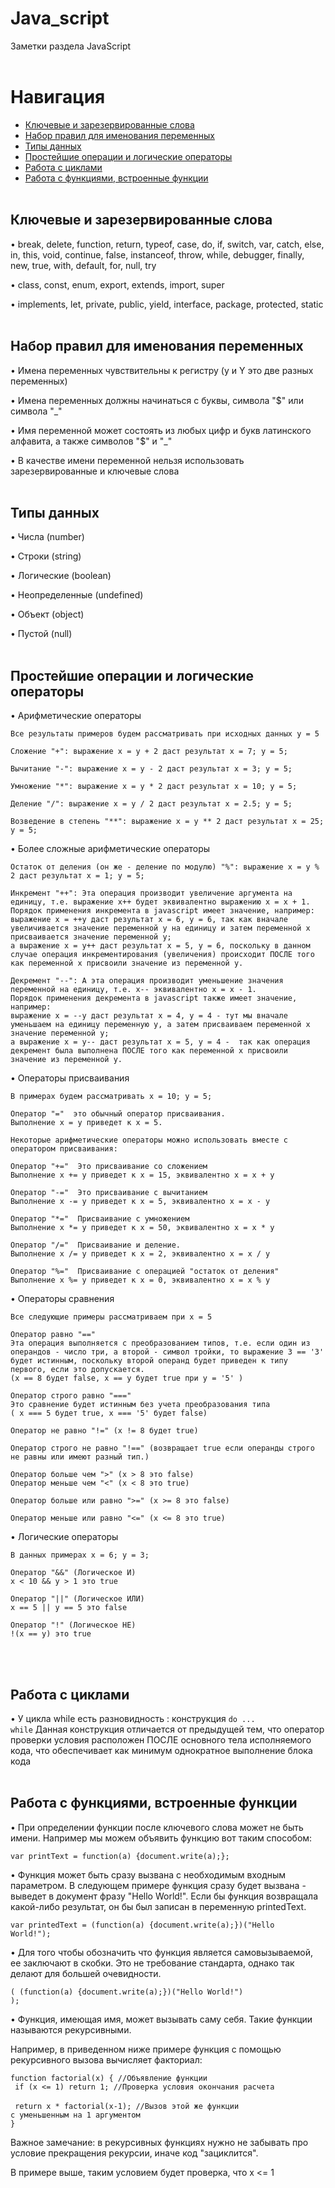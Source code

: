 # Java_script
Заметки раздела JavaScript
<br /> <br />


# Навигация
- [Ключевые и зарезервированные слова](#main_words)
- [Набор правил для именования переменных](#const_naming)
- [Типы данных](#data_types)
- [Простейшие операции и логические операторы](#logical_operators)
- [Работа с циклами](#for_while)
- [Работа с функциями, встроенные функции](#functions)
<br /> <br />


<a name="main_words"></a> 
## Ключевые и зарезервированные слова
• break, delete, function, return, typeof, case, do, if, switch, var, catch, else, in, this, void, continue, false, instanceof, throw, while, debugger, finally, new, true, with, default, for, null, try

• class, const, enum, export, extends, import, super

• implements, let, private, public, yield, interface, package, protected, static
<br /> <br />


<a name="const_naming"></a> 
## Набор правил для именования переменных
• Имена переменных чувствительны к регистру (y и Y это две разных переменных)

• Имена переменных должны начинаться с буквы, символа "$" или символа "_"

• Имя переменной может состоять из любых цифр и букв латинского алфавита, а также символов "$" и "_"

• В качестве имени переменной нельзя использовать зарезервированные и ключевые слова
<br /> <br />


<a name="data_types"></a> 
## Типы данных
• Числа (number)

• Строки (string)

• Логические (boolean)

• Неопределенные (undefined)

• Объект (object)

• Пустой (null)
<br /> <br />


<a name="logical_operators"></a> 
## Простейшие операции и логические операторы
• Арифметические операторы

    Все результаты примеров будем рассматривать при исходных данных y = 5
    
    Сложение "+": выражение x = y + 2 даст результат x = 7; y = 5;
    
    Вычитание "-": выражение x = y - 2 даст результат x = 3; y = 5;
    
    Умножение "*": выражение x = y * 2 даст результат x = 10; y = 5;
    
    Деление "/": выражение x = y / 2 даст результат x = 2.5; y = 5;
    
    Возведение в степень "**": выражение x = y ** 2 даст результат x = 25; y = 5;

• Более сложные арифметические операторы

    Остаток от деления (он же - деление по модулю) "%": выражение x = y % 2 даст результат x = 1; y = 5;
    
    Инкремент "++": Эта операция производит увеличение аргумента на единицу, т.е. выражение x++ будет эквивалентно выражению x = x + 1.
    Порядок применения инкремента в javascript имеет значение, например:
    выражение x = ++y даст результат x = 6, y = 6, так как вначале увеличивается значение переменной y на единицу и затем переменной x присваивается значение переменной y;
    а выражение x = y++ даст результат x = 5, y = 6, поскольку в данном случае операция инкрементирования (увеличения) происходит ПОСЛЕ того как переменной х присвоили значение из переменной у.
    
    Декремент "--": А эта операция производит уменьшение значения переменной на единицу, т.е. х-- эквивалентно x = х - 1. 
    Порядок применения декремента в javascript также имеет значение, например:
    выражение x = --y даст результат x = 4, y = 4 - тут мы вначале уменьшаем на единицу переменную y, а затем присваиваем переменной x значение переменной y;
    а выражение x = y-- даст результат x = 5, y = 4 -  так как операция декремент была выполнена ПОСЛЕ того как переменной х присвоили значение из переменной у.

• Операторы присваивания

    В примерах будем рассматривать x = 10; y = 5;
    
    Оператор "="  это обычный оператор присваивания.
    Выполнение x = y приведет к x = 5.
    
    Некоторые арифметические операторы можно использовать вместе с оператором присваивания:
    
    Оператор "+="  Это присваивание со сложением
    Выполнение x += y приведет к x = 15, эквивалентно x = x + y
    
    Оператор "-="  Это присваивание с вычитанием
    Выполнение x -= y приведет к x = 5, эквивалентно x = x - y
    
    Оператор "*="  Присваивание с умножением
    Выполнение x *= y приведет к x = 50, эквивалентно x = x * y
    
    Оператор "/="  Присваивание и деление.
    Выполнение x /= y приведет к x = 2, эквивалентно x = x / y
    
    Оператор "%="  Присваивание с операцией "остаток от деления"
    Выполнение x %= y приведет к x = 0, эквивалентно x = x % y 

• Операторы сравнения

    Все следующие примеры рассматриваем при x = 5
    
    Оператор равно "=="
    Эта операция выполняется с преобразованием типов, т.е. если один из операндов - число три, а второй - символ тройки, то выражение 3 == '3' будет истинным, поскольку второй операнд будет приведен к типу первого, если это допускается.
    (x == 8 будет false, x == y будет true при y = '5' )
    
    Оператор строго равно "==="
    Это сравнение будет истинным без учета преобразования типа
    ( x === 5 будет true, x === '5' будет false)
    
    Оператор не равно "!=" (x != 8 будет true)
    
    Оператор строго не равно "!==" (возвращает true если операнды строго не равны или имеют разный тип.)
    
    Оператор больше чем ">" (x > 8 это false)
    Оператор меньше чем "<" (x < 8 это true)
    
    Оператор больше или равно ">=" (x >= 8 это false)

    Оператор меньше или равно "<=" (x <= 8 это true) 

• Логические операторы

    В данных примерах x = 6; y = 3;
    
    Оператор "&&" (Логическое И)
    x < 10 && y > 1 это true
    
    Оператор "||" (Логическое ИЛИ)
    x == 5 || y == 5 это false
    
    Оператор "!" (Логическое НЕ)
    !(x == y) это true
<br /> <br />


<a name="for_while"></a> 
## Работа с циклами
• У цикла while есть разновидность : конструкция <code>do ... while</code> Данная конструкция отличается от предыдущей тем, что оператор проверки условия расположен ПОСЛЕ основного тела исполняемого кода, что обеспечивает как минимум однократное выполнение блока кода
<br /> <br />


<a name="functions"></a> 
## Работа с функциями, встроенные функции
• При определении функции после ключевого слова может не быть имени.  Например мы можем объявить функцию вот таким способом:

<code>var printText = function(a) {document.write(a);};</code>

• Функция может быть сразу вызвана с необходимым входным параметром. В следующем примере функция сразу будет вызвана - выведет в документ фразу "Hello World!". Если бы функция возвращала какой-либо результат, он бы был записан в переменную printedText.

<code>var printedText = (function(a) {document.write(a);})("Hello World!");</code>

• Для того чтобы обозначить что функция является самовызываемой, ее заключают в скобки. Это не требование стандарта, однако так делают для большей очевидности.

<code>( (function(a) {document.write(a);})("Hello World!") );</code>

• Функция, имеющая имя, может вызывать саму себя. Такие функции называются рекурсивными.

Например, в приведенном ниже примере функция с помощью рекурсивного вызова вычисляет факториал:

<code>function factorial(x) {        //Объявление функции </code><br />
<code>  if (x <= 1) return 1;        //Проверка условия окончания расчета </code><br />
<code>  return x * factorial(x-1);   //Вызов этой же функции с уменьшенным на 1 аргументом </code><br />
<code>} </code>

Важное замечание: в рекурсивных функциях нужно не забывать про условие прекращения рекурсии, иначе код "зациклится".

В примере выше, таким условием будет проверка, что x <= 1

<br /> <br />
